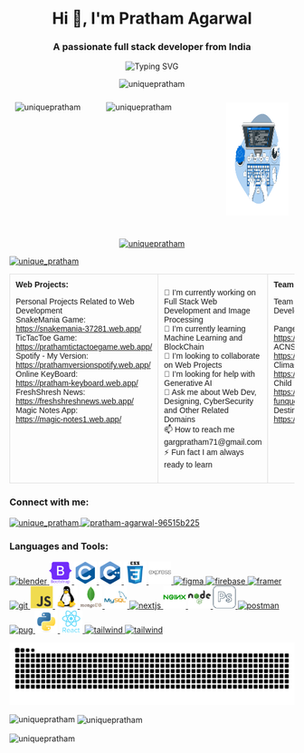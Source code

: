 <h1 align="center">Hi 👋, I'm Pratham Agarwal</h1>
<h3 align="center">A passionate full stack developer from India</h3>

<div align="center">
    <img src="https://readme-typing-svg.demolab.com?font=Fira+Code&pause=1000&color=31ABE1&center=true&width=435&lines=Frontend+Developer;C+Programmer;Great+Learner;and+Tech+Enthusiast;Nice+to+meet+you+!" alt="Typing SVG" />
</div>

<p align="center">
    <img src="https://komarev.com/ghpvc/?username=uniquepratham&label=Profile%20views&color=0e75b6&style=flat" alt="uniquepratham" />
</p>


<div style="display: flex; justify-content: space-around; align-items: center; width: 100%;">
  <span style="margin: 10px; width: 30%; display: flex; justify-content: center;">
    <img src="2.gif" alt="uniquepratham" height="200" width="235"/>
  </span>
  <span style="width: 40%; display: flex; justify-content: center;">
    <img src="https://user-images.githubusercontent.com/74038190/225813708-98b745f2-7d22-48cf-9150-083f1b00d6c9.gif" alt="uniquepratham" height="200" width="350"/>
  </span>
  <span style="margin: 10px; width: 30%; display: flex; justify-content: center;">
    <img src="1.gif" alt="uniquepratham" height="200" width="235"/>
  </span>
</div>

<br>

<p align="center">
  <a href="https://github.com/ryo-ma/github-profile-trophy">
    <img src="https://github-profile-trophy.vercel.app/?username=uniquepratham" alt="uniquepratham" />
  </a>
</p>

<p align="left">
  <a href="https://twitter.com/unique_pratham" target="blank">
    <img src="https://img.shields.io/twitter/follow/unique_pratham?logo=twitter&style=for-the-badge" alt="unique_pratham" />
  </a>
</p>
<table style="width: 100%; border-collapse: collapse; font-family: Arial, sans-serif;">
  <tr>
    <td style="vertical-align: top; padding: 10px; border: 1px solid #ddd; width: 30%;">
      <strong>Web Projects:</strong>
      <ul style="list-style: none; padding: 0;">
        <li>Personal Projects Related to Web Development</li>
        <li>
          SnakeMania Game:<br> <a href="https://snakemania-37281.web.app/" target="_blank">https://snakemania-37281.web.app/</a>
        </li>
        <li>
          TicTacToe Game:<br> <a href="https://prathamtictactoegame.web.app/" target="_blank">https://prathamtictactoegame.web.app/</a>
        </li>
        <li>
          Spotify - My Version:<br> <a href="https://prathamversionspotify.web.app/" target="_blank">https://prathamversionspotify.web.app/</a>
        </li>
        <li>
          Online KeyBoard:<br> <a href="https://pratham-keyboard.web.app/" target="_blank">https://pratham-keyboard.web.app/</a>
        </li>
        <li>
          FreshShresh News:<br> <a href="https://freshshreshnews.web.app/" target="_blank">https://freshshreshnews.web.app/</a>
        </li>
        <li>
          Magic Notes App:<br> <a href="https://magic-notes1.web.app/" target="_blank">https://magic-notes1.web.app/</a>
        </li>
      </ul>
    </td>
     <td style="vertical-align: top; padding: 10px; border: 1px solid #ddd; width: 40%;">
      <ul style="list-style: none; padding: 0;">
        <li>🔭 I’m currently working on Full Stack Web Development and Image Processing</li>
        <li>🌱 I’m currently learning Machine Learning and BlockChain</li>
        <li>👯 I’m looking to collaborate on Web Projects</li>
        <li>🤝 I’m looking for help with Generative AI</li>
        <li>💬 Ask me about Web Dev, Designing, CyberSecurity and Other Related Domains</li>
        <li>📫 How to reach me gargpratham71@gmail.com</li>
        <li>⚡ Fun fact I am always ready to learn</li>
      </ul>
    </td>
    <td style="vertical-align: top; padding: 10px; border: 1px solid #ddd; width: 30%;">
      <strong>Team Web Projects:</strong>
      <ul style="list-style: none; padding: 0;">
        <li>Team Projects Related to Web Development</li>
        <br>
        <li>
          Pangea News:<br> <a href="https://pangeanews.vercel.app/" target="_blank">https://pangeanews.vercel.app/</a>
        </li>
        <li>
          ACNS Company:<br> <a href="https://acns.vercel.app/" target="_blank">https://acns.vercel.app/</a>
        </li>
        <li>
          ClimaGuard:<br> <a href="https://climaguard.vercel.app/" target="_blank">https://climaguard.vercel.app/</a>
        </li>
        <li>
          Child Rights:<br> <a href="https://bal-adhikar-funquest.vercel.app/" target="_blank">https://bal-adhikar-funquest.vercel.app/</a>
        </li>
        <li>
          Destiny One:<br> <a href="https://destinyone.vercel.app/" target="_blank">https://destinyone.vercel.app/</a>
        </li>
      </ul>
    </td>
  </tr>
</table>

<h3 align="left">Connect with me:</h3>
<p align="left">
  <a href="https://twitter.com/unique_pratham" target="blank">
    <img align="center" src="https://raw.githubusercontent.com/rahuldkjain/github-profile-readme-generator/master/src/images/icons/Social/twitter.svg" alt="unique_pratham" height="30" width="40" />
  </a>
  <a href="https://linkedin.com/in/pratham-agarwal-96515b225" target="blank">
    <img align="center" src="https://raw.githubusercontent.com/rahuldkjain/github-profile-readme-generator/master/src/images/icons/Social/linked-in-alt.svg" alt="pratham-agarwal-96515b225" height="30" width="40" />
  </a>
</p>

<h3 align="left">Languages and Tools:</h3>
<p align="left">
  <a href="https://www.blender.org/" target="_blank" rel="noreferrer">
    <img src="https://download.blender.org/branding/community/blender_community_badge_white.svg" alt="blender" width="40" height="40"/>
  </a>
  <a href="https://getbootstrap.com" target="_blank" rel="noreferrer">
    <img src="https://raw.githubusercontent.com/devicons/devicon/master/icons/bootstrap/bootstrap-plain-wordmark.svg" alt="bootstrap" width="40" height="40"/>
  </a>
  <a href="https://www.cprogramming.com/" target="_blank" rel="noreferrer">
    <img src="https://raw.githubusercontent.com/devicons/devicon/master/icons/c/c-original.svg" alt="c" width="40" height="40"/>
  </a>
  <a href="https://www.w3schools.com/cpp/" target="_blank" rel="noreferrer">
    <img src="https://raw.githubusercontent.com/devicons/devicon/master/icons/cplusplus/cplusplus-original.svg" alt="cplusplus" width="40" height="40"/>
  </a>
  <a href="https://www.w3schools.com/css/" target="_blank" rel="noreferrer">
    <img src="https://raw.githubusercontent.com/devicons/devicon/master/icons/css3/css3-original-wordmark.svg" alt="css3" width="40" height="40"/>
  </a>
  <a href="https://expressjs.com" target="_blank" rel="noreferrer">
    <img src="https://raw.githubusercontent.com/devicons/devicon/master/icons/express/express-original-wordmark.svg" alt="express" width="40" height="40"/>
  </a>
  <a href="https://www.figma.com/" target="_blank" rel="noreferrer">
    <img src="https://www.vectorlogo.zone/logos/figma/figma-icon.svg" alt="figma" width="40" height="40"/>
  </a>
  <a href="https://firebase.google.com/" target="_blank" rel="noreferrer">
    <img src="https://www.vectorlogo.zone/logos/firebase/firebase-icon.svg" alt="firebase" width="40" height="40"/>
  </a>
  <a href="https://www.framer.com/" target="_blank" rel="noreferrer">
    <img src="https://www.vectorlogo.zone/logos/framer/framer-icon.svg" alt="framer" width="40" height="40"/>
  </a>
  <a href="https://git-scm.com/" target="_blank" rel="noreferrer">
    <img src="https://www.vectorlogo.zone/logos/git-scm/git-scm-icon.svg" alt="git" width="40" height="40"/>
  </a>
  <a href="https://developer.mozilla.org/en-US/docs/Web/JavaScript" target="_blank" rel="noreferrer">
    <img src="https://raw.githubusercontent.com/devicons/devicon/master/icons/javascript/javascript-original.svg" alt="javascript" width="40" height="40"/>
  </a>
  <a href="https://www.linux.org/" target="_blank" rel="noreferrer">
    <img src="https://raw.githubusercontent.com/devicons/devicon/master/icons/linux/linux-original.svg" alt="linux" width="40" height="40"/>
  </a>
  <a href="https://www.mongodb.com/" target="_blank" rel="noreferrer">
    <img src="https://raw.githubusercontent.com/devicons/devicon/master/icons/mongodb/mongodb-original-wordmark.svg" alt="mongodb" width="40" height="40"/>
  </a>
  <a href="https://www.mysql.com/" target="_blank" rel="noreferrer">
    <img src="https://raw.githubusercontent.com/devicons/devicon/master/icons/mysql/mysql-original-wordmark.svg" alt="mysql" width="40" height="40"/>
  </a>
  <a href="https://nextjs.org/" target="_blank" rel="noreferrer">
    <img src="https://cdn.worldvectorlogo.com/logos/nextjs-2.svg" alt="nextjs" width="40" height="40"/>
  </a>
  <a href="https://www.nginx.com" target="_blank" rel="noreferrer">
    <img src="https://raw.githubusercontent.com/devicons/devicon/master/icons/nginx/nginx-original.svg" alt="nginx" width="40" height="40"/>
  </a>
  <a href="https://nodejs.org" target="_blank" rel="noreferrer">
    <img src="https://raw.githubusercontent.com/devicons/devicon/master/icons/nodejs/nodejs-original-wordmark.svg" alt="nodejs" width="40" height="40"/>
  </a>
  <a href="https://www.photoshop.com/en" target="_blank" rel="noreferrer">
    <img src="https://raw.githubusercontent.com/devicons/devicon/master/icons/photoshop/photoshop-line.svg" alt="photoshop" width="40" height="40"/>
  </a>
  <a href="https://postman.com" target="_blank" rel="noreferrer">
    <img src="https://www.vectorlogo.zone/logos/getpostman/getpostman-icon.svg" alt="postman" width="40" height="40"/>
  </a>
  <a href="https://pugjs.org" target="_blank" rel="noreferrer">
    <img src="https://cdn.worldvectorlogo.com/logos/pug.svg" alt="pug" width="40" height="40"/>
  </a>
  <a href="https://www.python.org" target="_blank" rel="noreferrer">
    <img src="https://raw.githubusercontent.com/devicons/devicon/master/icons/python/python-original.svg" alt="python" width="40" height="40"/>
  </a>
  <a href="https://reactjs.org/" target="_blank" rel="noreferrer">
    <img src="https://raw.githubusercontent.com/devicons/devicon/master/icons/react/react-original-wordmark.svg" alt="react" width="40" height="40"/>
  </a>
  <a href="https://tailwindcss.com/" target="_blank" rel="noreferrer">
    <img src="https://www.vectorlogo.zone/logos/tailwindcss/tailwindcss-icon.svg" alt="tailwind" width="40" height="40"/>
  </a>
  <a href="https://www.java.com/en/" target="_blank" rel="noreferrer">
    <img src="https://upload.wikimedia.org/wikipedia/de/e/e1/Java-Logo.svg" alt="tailwind" width="25" height="40"/>
  </a>
</p>
<img alt="GitHub Snake" src="https://raw.githubusercontent.com/UniquePratham/UniquePratham/output/github-contribution-grid-snake.svg" />
<p><img align="left" src="https://github-readme-stats.vercel.app/api/top-langs?username=uniquepratham&show_icons=true&locale=en&layout=compact" alt="uniquepratham" /></p>

<p>&nbsp;<img align="center" src="https://github-readme-stats.vercel.app/api?username=uniquepratham&show_icons=true&locale=en" alt="uniquepratham" /></p>

<p><img align="center" src="https://github-readme-streak-stats.herokuapp.com/?user=uniquepratham&" alt="uniquepratham" /></p>
